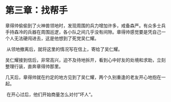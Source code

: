 # 第三章：找帮手

​		章得帅偷偷到了火神兽领地时，发现周围的兵力增加许多，戒备森严。有众多士兵手持森冷的兵器在周围巡逻，各小队之间几乎没有间隙。章得帅感觉要是凭自己一个人无法硬闯进去，这是他想到了死党吴仁耀。

​		从领地撤离后，就将这里的情况写在信上，寄给了吴仁耀。

​		吴仁耀接到信后，非常高兴，迫不及待地拆开，看到心中好友的处境和求助，立刻整理行装，直奔章得帅那里。

​		几天后，章得帅就在约定的地方见到了吴仁耀，两个久别重逢的老友开心地抱在一起。

​		在开心过后，他们开始商量怎么对付”坏人“。

​		